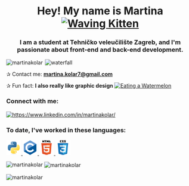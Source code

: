 <h1 align="center">Hey! My name is Martina <a href="https://media.tenor.com/XNz3l6VXFfMAAAAi/toronao-toroinoue.gif">
  <img src="https://media.tenor.com/XNz3l6VXFfMAAAAi/toronao-toroinoue.gif" alt="Waving Kitten">
</a>
</h1> 
<h3 align="center">I am a student at Tehničko veleučilište Zagreb, and I'm passionate about front-end and back-end development.</h3>
<img align="right" alt="waterfall" width="400" src="https://i.pinimg.com/originals/8f/1c/1c/8f1c1c40195da13901d70909fdb47c5e.gif">

<p align="left"> <img src="https://komarev.com/ghpvc/?username=martinakolar&label=Profile%20views&color=0e75b6&style=flat" alt="martinakolar" /> </p>

✰ Contact me: **martina.kolar7@gmail.com**

✰ Fun fact: **I also really like graphic design** <a href="https://media.tenor.com/18_zmusZCmgAAAAi/toroinoue-toronao.gif">
  <img src="https://media.tenor.com/18_zmusZCmgAAAAi/toroinoue-toronao.gif" alt="Eating a Watermelon">
</a>


<h3 align="left">Connect with me:</h3>
<p align="left">
<a href="https://linkedin.com/in/martinakolar/" target="blank"><img align="center" src="https://raw.githubusercontent.com/rahuldkjain/github-profile-readme-generator/master/src/images/icons/Social/linked-in-alt.svg" alt="https://www.linkedin.com/in/martinakolar/" height="30" width="40" /></a>
</p>

<h3 align="left">To date, I've worked in these languages:</h3>
<p align="left"> <a href="https://www.python.org" target="_blank" rel="noreferrer"> <img src="https://raw.githubusercontent.com/devicons/devicon/master/icons/python/python-original.svg" alt="python" width="40" height="40"/> </a> <a href="https://www.cprogramming.com/" target="_blank" rel="noreferrer"> <img src="https://raw.githubusercontent.com/devicons/devicon/master/icons/c/c-original.svg" alt="c" width="40" height="40"/> </a> <a href="https://www.w3.org/html/" target="_blank" rel="noreferrer"> <img src="https://raw.githubusercontent.com/devicons/devicon/master/icons/html5/html5-original-wordmark.svg" alt="html5" width="40" height="40"/> </a> <a href="https://www.w3schools.com/css/" target="_blank" rel="noreferrer"> <img src="https://raw.githubusercontent.com/devicons/devicon/master/icons/css3/css3-original-wordmark.svg" alt="css3" width="40" height="40"/> </a> </p>

<p><img align="left" src="https://github-readme-stats.vercel.app/api/top-langs?username=martinakolar&show_icons=true&locale=en&layout=compact" alt="martinakolar" /></p>

<p>&nbsp;<img align="center" src="https://github-readme-stats.vercel.app/api?username=martinakolar&show_icons=true&locale=en" alt="martinakolar" /></p>

<p><img align="center" src="https://github-readme-streak-stats.herokuapp.com/?user=martinakolar&" alt="martinakolar" /></p>
